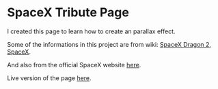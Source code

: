 # SpaceX Tribute Page

I created this page to learn how to create an parallax effect.

Some of  the informations in this project are from wiki: [SpaceX Dragon 2](https://en.wikipedia.org/wiki/SpaceX_Dragon_2), [SpaceX](https://en.wikipedia.org/wiki/SpaceX).

And also from the official SpaceX website [here](https://www.spacex.com/mission/index.html).

Live version of the page [here](https://spacex-tribute.netlify.app/).

